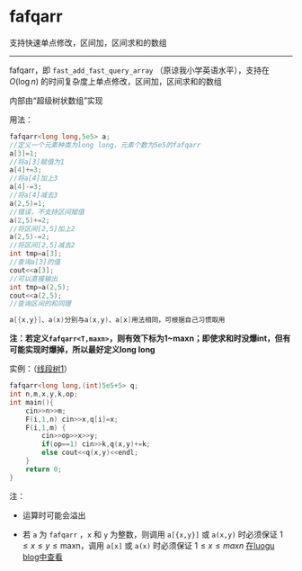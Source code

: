# fafqarr
支持快速单点修改，区间加，区间求和的数组

------

fafqarr，即 ``fast_add_fast_query_array`` （原谅我小学英语水平），支持在 $O(\log n)$ 的时间复杂度上单点修改，区间加，区间求和的数组

内部由“超级树状数组”实现

用法：

```cpp
fafqarr<long long,5e5> a;
//定义一个元素种类为long long，元素个数为5e5的fafqarr
a[3]=1;
//将a[3]赋值为1
a[4]+=3;
//将a[4]加上3
a[4]-=3;
//将a[4]减去3
a(2,5)=1;
//错误，不支持区间赋值
a(2,5)+=2;
//将区间[2,5]加上2
a(2,5)-=2;
//将区间[2,5]减去2
int tmp=a[3];
//查询a[3]的值
cout<<a[3];
//可以直接输出
int tmp=a(2,5);
cout<<a(2,5);
//查询区间的和同理

a[{x,y}]、a(x)分别与a(x,y)、a[x]用法相同，可根据自己习惯取用
```

**注：若定义``fafqarr<T,maxn>``，则有效下标为1~maxn；即使求和时没爆int，但有可能实现时爆掉，所以最好定义long long**

实例：（[线段树1](https://www.luogu.com.cn/problem/P3372)）

```cpp
fafqarr<long long,(int)5e5+5> q;
int n,m,x,y,k,op;
int main(){
    cin>>n>>m;
    F(i,1,n) cin>>x,q[i]=x;
    F(i,1,m) {
        cin>>op>>x>>y;
        if(op==1) cin>>k,q(x,y)+=k;
        else cout<<q(x,y)<<endl;
    }
    return 0;
}
```

注：

- 运算时可能会溢出

- 若 ``a`` 为 ``fafqarr`` ，``x`` 和 ``y`` 为整数，则调用 ``a[{x,y}]`` 或 ``a(x,y)`` 时必须保证 $1\leq x\leq y\leq \text{maxn}$，调用 ``a[x]`` 或 ``a(x)`` 时必须保证 $1\leq x\leq maxn$
[在luogu blog中查看](https://konyakest.blog.luogu.org/fafqarr)

